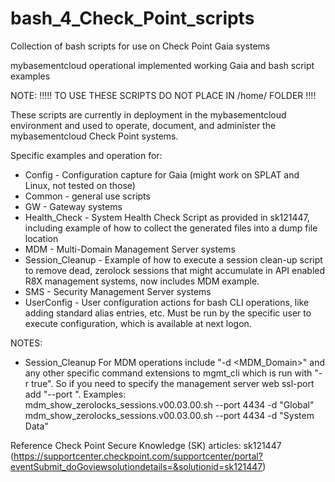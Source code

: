 # bash_4_Check_Point_scripts
Collection of bash scripts for use on Check Point Gaia systems

mybasementcloud operational implemented working Gaia and bash script examples

NOTE:  !!!!! TO USE THESE SCRIPTS DO NOT PLACE IN /home/<user> FOLDER !!!!

These scripts are currently in deployment in the mybasementcloud environment and used to operate, document, and administer the mybasementcloud Check Point systems.

Specific examples and operation for:
- Config - Configuration capture for Gaia (might work on SPLAT and Linux, not tested on those)
- Common - general use scripts
- GW - Gateway systems
- Health_Check - System Health Check Script as provided in sk121447, including example of how to collect the generated files into a dump file location
- MDM - Multi-Domain Management Server systems
- Session_Cleanup - Example of how to execute a session clean-up script to remove dead, zerolock sessions that might accumulate in API enabled R8X management systems, now includes MDM example.
- SMS - Security Management Server systems
- UserConfig - User configuration actions for bash CLI operations, like adding standard alias entries, etc.  Must be run by the specific user to execute configuration, which is available at next logon.

NOTES:
- Session_Cleanup 
  For MDM operations include "-d <MDM_Domain>" and any other specific command extensions to mgmt_cli which is run with "-r true".  So if you need to specify the management server web ssl-port add "--port <port>".
  Examples:  
    mdm_show_zerolocks_sessions.v00.03.00.sh --port 4434 -d "Global"
    mdm_show_zerolocks_sessions.v00.03.00.sh --port 4434 -d "System Data"

Reference Check Point Secure Knowledge (SK) articles:
sk121447 (https://supportcenter.checkpoint.com/supportcenter/portal?eventSubmit_doGoviewsolutiondetails=&solutionid=sk121447)
